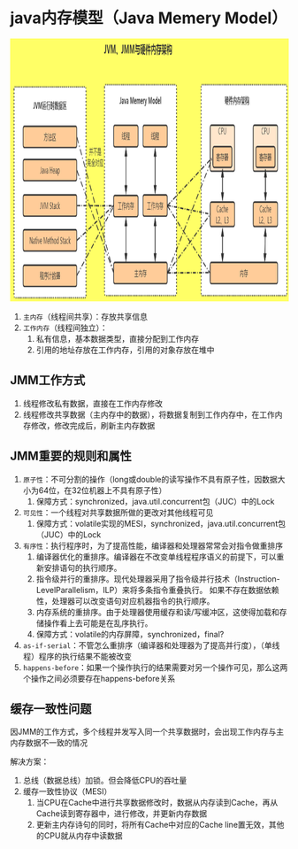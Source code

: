 # java内存模型（Java Memery Model）
<img src="src/docs/asciidoc/images/JMM.png" width="1108" height="475" alt=""/>

1. `主内存`（线程间共享）：存放共享信息
2. `工作内存`（线程间独立）：
   1. 私有信息，基本数据类型，直接分配到工作内存
   2. 引用的地址存放在工作内存，引用的对象存放在堆中

## JMM工作方式
1. 线程修改私有数据，直接在工作内存修改
2. 线程修改共享数据（主内存中的数据），将数据复制到工作内存中，在工作内存修改，修改完成后，刷新主内存数据

## JMM重要的规则和属性
1. `原子性`：不可分割的操作（long或double的读写操作不具有原子性，因数据大小为64位，在32位机器上不具有原子性）
   1. 保障方式：synchronized，java.util.concurrent包（JUC）中的Lock
2. `可见性`：一个线程对共享数据所做的更改对其他线程可见
   1. 保障方式：volatile实现的MESI，synchronized，java.util.concurrent包（JUC）中的Lock
3. `有序性`：执行程序时，为了提高性能，编译器和处理器常常会对指令做重排序
   1. 编译器优化的重排序。编译器在不改变单线程程序语义的前提下，可以重新安排语句的执行顺序。
   2. 指令级并行的重排序。现代处理器采用了指令级并行技术（Instruction-LevelParallelism，ILP）来将多条指令重叠执行。
      如果不存在数据依赖性，处理器可以改变语句对应机器指令的执行顺序。
   3. 内存系统的重排序。由于处理器使用缓存和读/写缓冲区，这使得加载和存储操作看上去可能是在乱序执行。
   4. 保障方式：volatile的内存屏障，synchronized，final?
4. `as-if-serial`：不管怎么重排序（编译器和处理器为了提高并行度），（单线程）程序的执行结果不能被改变
5. `happens-before`：如果一个操作执行的结果需要对另一个操作可见，那么这两个操作之间必须要存在happens-before关系

## 缓存一致性问题
因JMM的工作方式，多个线程并发写入同一个共享数据时，会出现工作内存与主内存数据不一致的情况

解决方案：
1. 总线（数据总线）加锁。但会降低CPU的吞吐量
2. 缓存一致性协议（MESI）
   1. 当CPU在Cache中进行共享数据修改时，数据从内存读到Cache，再从Cache读到寄存器中，进行修改，并更新内存数据
   2. 更新主内存诗句的同时，将所有Cache中对应的Cache line置无效，其他的CPU就从内存中读数据   

